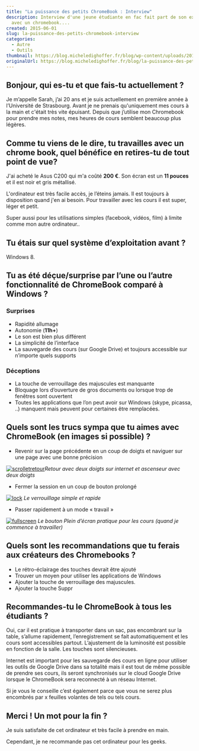 ```yaml
---
title: "La puissance des petits ChromeBook : Interview"
description: Interview d'une jeune étudiante en fac fait part de son expérience
  avec un chromebook....
created: 2015-06-01
slug: la-puissance-des-petits-chromebook-interview
categories:
  - Autre
  - Outils
thumbnail: https://blog.micheledighoffer.fr/blog/wp-content/uploads/2015/06/tb_chromebook-800x288.png
originalUrl: https://blog.micheledighoffer.fr/blog/la-puissance-des-petits-chromebook-interview/
---
```


## Bonjour, qui es-tu et que fais-tu actuellement ?

Je m’appelle Sarah, j’ai 20 ans et je suis actuellement en première année à l’Université de Strasbourg. Avant je ne prenais qu'uniquement mes cours à la main et c'était très vite épuisant. Depuis que j’utilise mon Chromebook pour prendre mes notes, mes heures de cours semblent beaucoup plus légères.

## Comme tu viens de le dire, tu travailles avec un chrome book, quel bénéfice en retires-tu de tout point de vue?

J'ai acheté le Asus C200 qui m'a coûté **200 €**. Son écran est un **11 pouces** et il est noir et gris métallisé.

L'ordinateur est très facile accès, je l’éteins jamais. Il est toujours à disposition quand j'en ai besoin. Pour travailler avec les cours il est super, léger et petit.

Super aussi pour les utilisations simples (facebook, vidéos, film) à limite comme mon autre ordinateur..

## Tu étais sur quel système d’exploitation avant ?

Windows 8.

## Tu as été déçue/surprise par l’une ou l’autre fonctionnalité de ChromeBook comparé à Windows ?

### Surprises

- Rapidité allumage
- Autonomie (**11h+**)
- Le son est bien plus différent
- La simplicité de l’interface
- La sauvegarde des cours (sur Google Drive) et toujours accessible sur n’importe quels supports

### Déceptions

- La touche de verrouillage des majuscules est manquante
- Bloquage lors d’ouverture de gros documents ou lorsque trop de fenêtres sont ouvertent
- Toutes les applications que l’on peut avoir sur Windows (skype, picassa, ..) manquent mais peuvent pour certaines être remplacées.

## Quels sont les trucs sympa que tu aimes avec ChromeBook (en images si possible) ?

- Revenir sur la page précédente en un coup de doigts et naviguer sur une page avec une bonne précision

[![scrolletretour](https://micheledighoffer.fr/blog/wp-content/uploads/2015/06/scrolletretour.gif)](https://micheledighoffer.fr/blog/wp-content/uploads/2015/06/scrolletretour.gif)*Retour avec deux doigts sur internet et ascenseur avec deux doigts*

- Fermer la session en un coup de bouton prolongé

[![lock](https://micheledighoffer.fr/blog/wp-content/uploads/2015/06/lock.gif)](https://micheledighoffer.fr/blog/wp-content/uploads/2015/06/lock.gif) *Le verrouillage simple et rapide*

- Passer rapidement à un mode « travail »

[![fullscreen](https://micheledighoffer.fr/blog/wp-content/uploads/2015/06/fullscreen.gif)](https://micheledighoffer.fr/blog/wp-content/uploads/2015/06/fullscreen.gif) *Le bouton Plein d’écran pratique pour les cours (quand je commence à travailler)*

## Quels sont les recommandations que tu ferais aux créateurs des Chromebooks ?

- Le rétro-éclairage des touches devrait être ajouté
- Trouver un moyen pour utiliser les applications de Windows
- Ajouter la touche de verrouillage des majuscules.
- Ajouter la touche Suppr

## Recommandes-tu le ChromeBook à tous les étudiants ?

Oui, car il est pratique à transporter dans un sac, pas encombrant sur la table, s’allume rapidement, l’enregistrement se fait automatiquement et les cours sont accessibles partout. L’ajustement de la luminosité est possible en fonction de la salle. Les touches sont silencieuses.

Internet est important pour les sauvegarde des cours en ligne pour utiliser les outils de Google Drive dans sa totalité mais il est tout de même possible de prendre ses cours, ils seront synchronisés sur le cloud Google Drive lorsque le ChromeBook sera reconnecté à un réseau Internet.

Si je vous le conseille c’est également parce que vous ne serez plus encombrés par x feuilles volantes de tels ou tels cours.

## Merci ! Un mot pour la fin ?

Je suis satisfaite de cet ordinateur et très facile à prendre en main.

Cependant, je ne recommande pas cet ordinateur pour les geeks.
